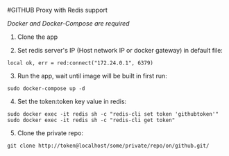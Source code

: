 #GITHUB Proxy with Redis support

*Docker and Docker-Compose are required*
1. Clone the app

2. Set redis server's IP (Host network IP or docker gateway) in default file:
```
local ok, err = red:connect("172.24.0.1", 6379)
```
3. Run the app, wait until image will be built in first run:
```
sudo docker-compose up -d
```
4. Set the token:token key value in redis:
```
sudo docker exec -it redis sh -c "redis-cli set token 'githubtoken'"
sudo docker exec -it redis sh -c "redis-cli get token"
```
5. Clone the private repo:
```
git clone http://token@localhost/some/private/repo/on/github.git/
```
